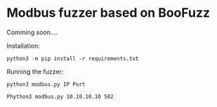 # Modbus fuzzer based on BooFuzz

Comming soon....



Installation:
```
python3 -m pip install -r requirements.txt
```

Running the fuzzer:
````
python3 modbus.py IP Port

Phython3 modbus.py 10.10.10.10 502
